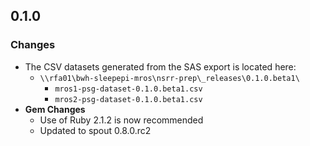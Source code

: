 ## 0.1.0

### Changes
- The CSV datasets generated from the SAS export is located here:
  - `\\rfa01\bwh-sleepepi-mros\nsrr-prep\_releases\0.1.0.beta1\`
    - `mros1-psg-dataset-0.1.0.beta1.csv`
    - `mros2-psg-dataset-0.1.0.beta1.csv`
- **Gem Changes**
  - Use of Ruby 2.1.2 is now recommended
  - Updated to spout 0.8.0.rc2
